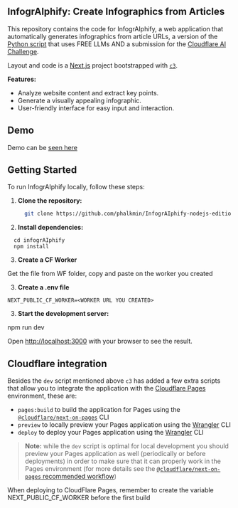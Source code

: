 ## InfogrAIphify: Create Infographics from Articles

This repository contains the code for InfogrAIphify, a web application that automatically generates infographics from article URLs, a version of the [Python script](https://github.com/phalkmin/InfogrAIphify) that uses FREE LLMs AND a submission for the [Cloudflare AI Challenge](https://dev.to/devteam/join-us-for-the-cloudflare-ai-challenge-3000-in-prizes-5f99).

Layout and code is a [Next.js](https://nextjs.org/) project bootstrapped with [`c3`](https://developers.cloudflare.com/pages/get-started/c3).

**Features:**

- Analyze website content and extract key points.
- Generate a visually appealing infographic.
- User-friendly interface for easy input and interaction.

## Demo

Demo can be [seen here](https://infograiphify-nodejs-edition.pages.dev/)

## Getting Started

To run InfogrAIphify locally, follow these steps:

1. **Clone the repository:**

   ```bash
     git clone https://github.com/phalkmin/InfogrAIphify-nodejs-edition/
    ```

2. **Install dependencies:**

  ```
    cd infogrAIphify
    npm install
  ```
3. **Create a CF Worker**

Get the file from WF folder, copy and paste on the worker you created

3. **Create a .env file**

  ```
  NEXT_PUBLIC_CF_WORKER=<WORKER URL YOU CREATED>
  ```

3. **Start the development server:**

npm run dev

Open [http://localhost:3000](http://localhost:3000) with your browser to see the result.

## Cloudflare integration

Besides the `dev` script mentioned above `c3` has added a few extra scripts that allow you to integrate the application with the [Cloudflare Pages](https://pages.cloudflare.com/) environment, these are:
  - `pages:build` to build the application for Pages using the [`@cloudflare/next-on-pages`](https://github.com/cloudflare/next-on-pages) CLI
  - `preview` to locally preview your Pages application using the [Wrangler](https://developers.cloudflare.com/workers/wrangler/) CLI
  - `deploy` to deploy your Pages application using the [Wrangler](https://developers.cloudflare.com/workers/wrangler/) CLI

> __Note:__ while the `dev` script is optimal for local development you should preview your Pages application as well (periodically or before deployments) in order to make sure that it can properly work in the Pages environment (for more details see the [`@cloudflare/next-on-pages` recommended workflow](https://github.com/cloudflare/next-on-pages/blob/05b6256/internal-packages/next-dev/README.md#recommended-workflow))


When deploying to CloudFlare Pages, remember to create the variable NEXT_PUBLIC_CF_WORKER before the first build
